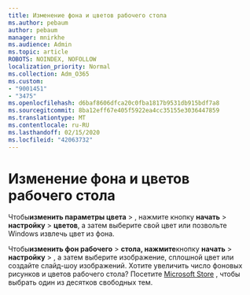 ```yaml
---
title: Изменение фона и цветов рабочего стола
ms.author: pebaum
author: pebaum
manager: mnirkhe
ms.audience: Admin
ms.topic: article
ROBOTS: NOINDEX, NOFOLLOW
localization_priority: Normal
ms.collection: Adm_O365
ms.custom:
- "9001451"
- "3475"
ms.openlocfilehash: d6baf8606dfca20c0fba1817b9531db915bdf7a8
ms.sourcegitcommit: 8ba12eff67e405f5922ea4cc35155e3036447859
ms.translationtype: MT
ms.contentlocale: ru-RU
ms.lasthandoff: 02/15/2020
ms.locfileid: "42063732"
---
```

# <a name="change-your-desktop-background-and-colors"></a>Изменение фона и цветов рабочего стола

Чтобы**изменить параметры цвета** > , нажмите кнопку **начать** > **настройку** > **цветов**, а затем выберите свой цвет или позвольте Windows извлечь цвет из фона.

Чтобы**изменить фон рабочего** > **стола, нажмите**кнопку **начать** > **настройку** > , а затем выберите изображение, сплошной цвет или создайте слайд-шоу изображений. Хотите увеличить число фоновых рисунков и цветов рабочего стола? Посетите [Microsoft Store](https://www.microsoft.com/en-us/store/collections/windowsthemes) , чтобы выбрать один из десятков свободных тем.
